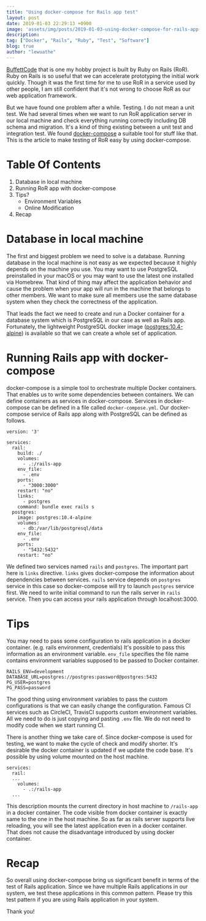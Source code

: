 ```yaml
---
title: "Using docker-compose for Rails app test"
layout: post
date: 2019-01-03 22:29:13 +0900
image: 'assets/img/posts/2019-01-03-using-docker-compose-for-rails-app-test/catch.jpg'
description:
tag: ["Docker", "Rails", "Ruby", "Test", "Software"]
blog: true
author: "lewuathe"
---
```


[BuffettCode](https://www.buffett-code.com/) that is one my hobby project is built by Ruby on Rails (RoR). 
Ruby on Rails is so useful that we can accelerate prototyping the initial work quickly. Though it was the first time for me to use RoR in a service used by other people, I am still confident that it's not wrong to choose RoR as our web application framework.

But we have found one problem after a while. Testing. I do not mean a unit test. We had several times when we want to run RoR application server in our local machine and check everything running correctly including DB schema and migration. It's a kind of thing existing between a unit test and integration test. We found [docker-compose](https://docs.docker.com/compose/) a suitable tool for stuff like that. This is the article to make testing of RoR easy by using docker-compose. 

# Table Of Contents

1. Database in local machine
2. Running RoR app with docker-compose
3. Tips?
   - Environment Variables
   - Online Modification
4. Recap

# Database in local machine

The first and biggest problem we need to solve is a database. Running database in the local machine is not easy as we expected because it highly depends on the machine you use. You may want to use PostgreSQL preinstalled in your macOS or you may want to use the latest one installed via Homebrew. That kind of thing may affect the application behavior and cause the problem when your app will run in the machine that belongs to other members. We want to make sure all members use the same database system when they check the correctness of the application. 

That leads the fact we need to create and run a Docker container for a database system which is PostgreSQL in our case as well as Rails app. Fortunately, the lightweight PostgreSQL docker image ([postgres:10.4-alpine](https://hub.docker.com/_/postgres)) is available so that we can create a whole set of application.

# Running Rails app with docker-compose

docker-compose is a simple tool to orchestrate multiple Docker containers. That enables us to write some dependencies between containers. We can define containers as services in docker-compose. Services in docker-compose can be defined in a file called `docker-compose.yml`.
Our docker-compose service of Rails app along with PostgreSQL can be defined as follows.

```
version: '3'

services:
  rail:
    build: ./
    volumes:
      - .:/rails-app
    env_file:
      - .env
    ports:
      - "3000:3000"
    restart: "no"
    links:
      - postgres
    command: bundle exec rails s
  postgres:
    image: postgres:10.4-alpine
    volumes:
      - db:/var/lib/postgresql/data
    env_file:
      - .env
    ports:
      - "5432:5432"
    restart: "no"
```

We defined two services named `rails` and `postgres`. The important part here is `links` directive. `links` gives docker-compose the information about dependencies between services. `rails` service depends on `postgres` service in this case so docker-compose will try to launch `postgres` service first. We need to write initial command to run the rails server in `rails` service. Then you can access your rails application through localhost:3000.

# Tips

You may need to pass some configuration to rails application in a docker container. (e.g. rails environment, credentials) It's possible to pass this information as an environment variable.  `env_file` specifies the file name contains environment variables supposed to be passed to Docker container. 

```
RAILS_ENV=development
DATABASE_URL=postgres://postgres:password@postgres:5432
PG_USER=postgres
PG_PASS=password
```

The good thing using environment variables to pass the custom configurations is that we can easily change the configuration. Famous CI services such as CircleCI, TravisCI supports custom environment variables. All we need to do is just copying and pasting `.env` file. 
We do not need to modify code when we start running CI. 

There is another thing we take care of. Since docker-compose is used for testing, we want to make the cycle of check and modify shorter. It's desirable the docker container is updated if we update the code base. It's possible by using volume mounted on the host machine.

```
services:
  rail:
  ...
    volumes:
      - .:/rails-app
  ...
```

This description mounts the current directory in host machine to `/rails-app` in a docker container. The code visible from docker container is exactly same to the one in the host machine. So as far as rails server supports live reloading, you will see the latest application even in a docker container. That does not cause the disadvantage introduced by using docker container. 

# Recap

So overall using docker-compose bring us significant benefit in terms of the test of Rails application. Since we have multiple Rails applications in our system, we test these applications in this common pattern. Please try this test pattern if you are using Rails application in your system.

Thank you!
